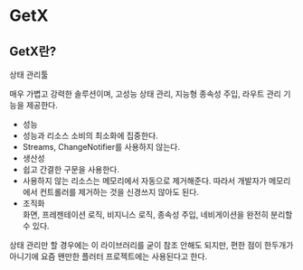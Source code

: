 # GetX

## GetX란?
<p></p>
<p> 상태 관리툴</p>

<p> 매우 가볍고 강력한 솔루션이며, 고성능 상태 관리, 지능형 종속성 주입, 라우트 관리 기능을 제공한다.</p>

<ul>
    <li>성능</li>
        <li> 성능과 리소스 소비의 최소화에 집중한다. </li>
        <li> Streams, ChangeNotifier를 사용하지 않는다. </li>
    <li>생산성</li>
        <li> 쉽고 간결한 구문을 사용한다. </li>
        <li> 사용하지 않는 리소스는 메모리에서 자동으로 제거해준다. 따라서 개발자가 메모리에서 컨트롤러를 제거하는 것을 신경쓰지 않아도 된다. </li>
    <li>조직화</li>화면, 프레젠테이션 로직, 비지니스 로직, 종속성 주입, 네비게이션을 완전히 분리할 수 있다.</li>
</ul>

<p> 상태 관리만 할 경우에는 이 라이브러리를 굳이 참조 안해도 되지만, 편한 점이 한두개가 아니기에 요즘 왠만한 플러터 프로젝트에는 사용된다고 한다.</p>